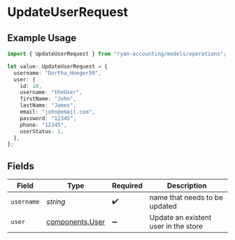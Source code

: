 # UpdateUserRequest

## Example Usage

```typescript
import { UpdateUserRequest } from "ryan-accounting/models/operations";

let value: UpdateUserRequest = {
  username: "Dortha_Hoeger59",
  user: {
    id: 10,
    username: "theUser",
    firstName: "John",
    lastName: "James",
    email: "john@email.com",
    password: "12345",
    phone: "12345",
    userStatus: 1,
  },
};
```

## Fields

| Field                                              | Type                                               | Required                                           | Description                                        |
| -------------------------------------------------- | -------------------------------------------------- | -------------------------------------------------- | -------------------------------------------------- |
| `username`                                         | *string*                                           | :heavy_check_mark:                                 | name that needs to be updated                      |
| `user`                                             | [components.User](../../models/components/user.md) | :heavy_minus_sign:                                 | Update an existent user in the store               |